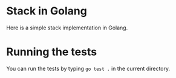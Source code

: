 # Stack in Golang

Here is a simple stack implementation in Golang.

# Running the tests

You can run the tests by typing `go test .` in the current directory.